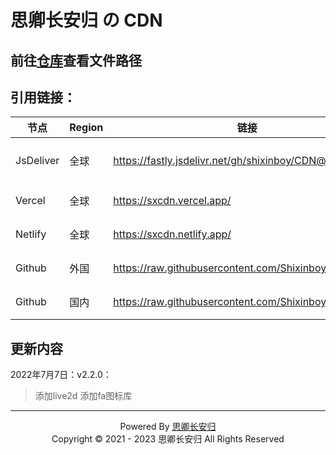 # 思卿长安归 の CDN

## 前往[仓库](https://github.com/ShiXinBoy/CDN)查看文件路径

## 引用链接：

|节点|Region|链接|备注|
| - | - | - | - |
| JsDeliver | 全球   | https://fastly.jsdelivr.net/gh/shixinboy/CDN@version/ |采用jsdeliverCDN加速，稳定 |
| Vercel | 全球 | https://sxcdn.vercel.app/ | 自建vercel分发 |
| Netlify | 全球 | https://sxcdn.netlify.app/ | 自建Netlify分发  |
| Github | 外国| https://raw.githubusercontent.com/Shixinboy/CDN/main/ | Github原始文件地址 |
| Github | 国内 | https://raw.githubusercontent.com/Shixinboy/CDN/main/ | 国内Github加速地址 |

## 更新内容
2022年7月7日：v2.2.0：
> 添加live2d
> 添加fa图标库

---


<center class="div">
    Powered By <a href="https://shixin.vercel.app">思卿长安归</a>
    <br>
    Copyright © 2021 - 2023 思卿长安归 All Rights Reserved
</center>




